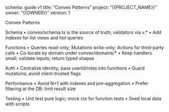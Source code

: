 schema: guide.v1
title: “Convex Patterns”
project: “{{PROJECT_NAME}}”
owner: “{{OWNER}}”
version: 1

Convex Patterns

Schema
 • convex/schema.ts is the source of truth; validators via v.*
 • Add indexes for list views and hot queries

Functions
 • Queries read-only; Mutations write-only; Actions for third-party calls
 • Co-locate by domain under convex/domains/*
 • Keep handlers small; validate inputs; return typed shapes

Auth
 • Centralize identity; pass userId/roles into functions
 • Guard mutations; avoid client-trusted flags

Performance
 • Avoid N+1 with indexes and pre-aggregation
 • Prefer filtering at the DB; limit result size

Testing
 • Unit test pure logic; mock ctx for function tests
 • Seed local data with scripts
